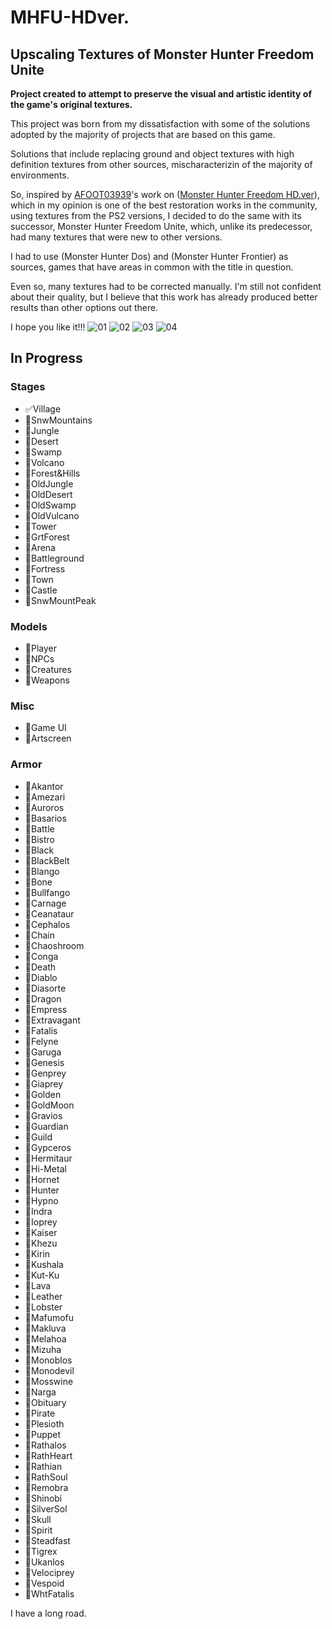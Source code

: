 # MHFU-HDver.
## Upscaling Textures of Monster Hunter Freedom Unite

**Project created to attempt to preserve the visual and artistic identity of the game's original textures.**

This project was born from my dissatisfaction with some of the solutions adopted by the majority of projects that are based on this game.

Solutions that include replacing ground and object textures with high definition textures from other sources, mischaracterizin of the majority of environments.

So, inspired by [AFOOT03939](https://github.com/AFOOT03939)'s work on ([Monster Hunter Freedom HD.ver](https://github.com/AFOOT03939/MHFreedom-HD-pack)), which in my opinion is one of the best restoration works in the community, using textures from the PS2 versions, I decided to do the same with its successor, Monster Hunter Freedom Unite, which, unlike its predecessor, had many textures that were new to other versions.

I had to use (Monster Hunter Dos) and (Monster Hunter Frontier) as sources, games that have areas in common with the title in question.

Even so, many textures had to be corrected manually. I'm still not confident about their quality, but I believe that this work has already produced better results than other options out there.

I hope you like it!!!
![01](https://github.com/RetroHero/MHFU-HDver/assets/85602531/207524c5-b10b-495c-8195-0e51d1071ea8)
![02](https://github.com/RetroHero/MHFU-HDver/assets/85602531/461d83ca-1b1b-496d-8e95-e73e5d4c4abc)
![03](https://github.com/RetroHero/MHFU-HDver/assets/85602531/73f988d3-2469-4e6b-b38f-0fe1d50bc008)
![04](https://github.com/RetroHero/MHFU-HDver/assets/85602531/d39e4ffc-26b5-45cf-aa2b-01db59823400)

## In Progress

### Stages

- :white_check_mark:Village
- :white_square_button:SnwMountains
- :white_square_button:Jungle
- :white_square_button:Desert
- :white_square_button:Swamp
- :white_square_button:Volcano
- :white_square_button:Forest&Hills
- :white_square_button:OldJungle
- :white_square_button:OldDesert
- :white_square_button:OldSwamp
- :white_square_button:OldVulcano
- :white_square_button:Tower
- :white_square_button:GrtForest
- :white_square_button:Arena
- :white_square_button:Battleground
- :white_square_button:Fortress
- :white_square_button:Town
- :white_square_button:Castle
- :white_square_button:SnwMountPeak

### Models

- :white_square_button:Player
- :white_square_button:NPCs
- :white_square_button:Creatures
- :white_square_button:Weapons

### Misc
- :white_square_button:Game UI
- :white_square_button:Artscreen

### Armor

- :white_square_button:Akantor
- :white_square_button:Amezari
- :white_square_button:Auroros
- :white_square_button:Basarios
- :white_square_button:Battle
- :white_square_button:Bistro
- :white_square_button:Black
- :white_square_button:BlackBelt
- :white_square_button:Blango
- :white_square_button:Bone
- :white_square_button:Bullfango
- :white_square_button:Carnage
- :white_square_button:Ceanataur
- :white_square_button:Cephalos
- :white_square_button:Chain
- :white_square_button:Chaoshroom
- :white_square_button:Conga
- :white_square_button:Death
- :white_square_button:Diablo
- :white_square_button:Diasorte
- :white_square_button:Dragon
- :white_square_button:Empress
- :white_square_button:Extravagant
- :white_square_button:Fatalis
- :white_square_button:Felyne
- :white_square_button:Garuga
- :white_square_button:Genesis
- :white_square_button:Genprey
- :white_square_button:Giaprey
- :white_square_button:Golden
- :white_square_button:GoldMoon
- :white_square_button:Gravios
- :white_square_button:Guardian
- :white_square_button:Guild
- :white_square_button:Gypceros
- :white_square_button:Hermitaur
- :white_square_button:Hi-Metal
- :white_square_button:Hornet
- :white_square_button:Hunter
- :white_square_button:Hypno
- :white_square_button:Indra
- :white_square_button:Ioprey
- :white_square_button:Kaiser
- :white_square_button:Khezu
- :white_square_button:Kirin
- :white_square_button:Kushala
- :white_square_button:Kut-Ku
- :white_square_button:Lava
- :white_square_button:Leather
- :white_square_button:Lobster
- :white_square_button:Mafumofu
- :white_square_button:Makluva
- :white_square_button:Melahoa
- :white_square_button:Mizuha
- :white_square_button:Monoblos
- :white_square_button:Monodevil
- :white_square_button:Mosswine
- :white_square_button:Narga
- :white_square_button:Obituary
- :white_square_button:Pirate
- :white_square_button:Plesioth
- :white_square_button:Puppet
- :white_square_button:Rathalos
- :white_square_button:RathHeart
- :white_square_button:Rathian
- :white_square_button:RathSoul
- :white_square_button:Remobra
- :white_square_button:Shinobi
- :white_square_button:SilverSol
- :white_square_button:Skull
- :white_square_button:Spirit
- :white_square_button:Steadfast
- :white_square_button:Tigrex
- :white_square_button:Ukanlos
- :white_square_button:Velociprey
- :white_square_button:Vespoid
- :white_square_button:WhtFatalis

I have a long road.
